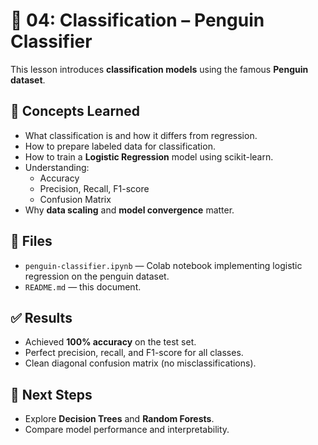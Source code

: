 # 🐧 04: Classification – Penguin Classifier

This lesson introduces **classification models** using the famous **Penguin dataset**.

## 🧠 Concepts Learned
- What classification is and how it differs from regression.
- How to prepare labeled data for classification.
- How to train a **Logistic Regression** model using scikit-learn.
- Understanding:
  - Accuracy
  - Precision, Recall, F1-score
  - Confusion Matrix
- Why **data scaling** and **model convergence** matter.

## 🧩 Files
- `penguin-classifier.ipynb` — Colab notebook implementing logistic regression on the penguin dataset.
- `README.md` — this document.

## ✅ Results
- Achieved **100% accuracy** on the test set.
- Perfect precision, recall, and F1-score for all classes.
- Clean diagonal confusion matrix (no misclassifications).

## 🚀 Next Steps
- Explore **Decision Trees** and **Random Forests**.
- Compare model performance and interpretability.
